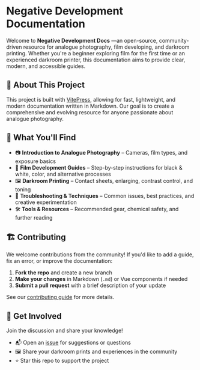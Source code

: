 # Negative Development Documentation

Welcome to **Negative Development Docs** —an open-source, community-driven resource for analogue photography, film developing, and darkroom printing. Whether you're a beginner exploring film for the first time or an experienced darkroom printer, this documentation aims to provide clear, modern, and accessible guides.

## 🌟 About This Project

This project is built with [VitePress](https://vitepress.dev/), allowing for fast, lightweight, and modern documentation written in Markdown. Our goal is to create a comprehensive and evolving resource for anyone passionate about analogue photography.

## 📖 What You'll Find

- 📷 **Introduction to Analogue Photography** – Cameras, film types, and exposure basics  
- 🧪 **Film Development Guides** – Step-by-step instructions for black & white, color, and alternative processes  
- 🖼 **Darkroom Printing** – Contact sheets, enlarging, contrast control, and toning  
- 🔧 **Troubleshooting & Techniques** – Common issues, best practices, and creative experimentation  
- 🛠 **Tools & Resources** – Recommended gear, chemical safety, and further reading  

## 🏗 Contributing

We welcome contributions from the community! If you'd like to add a guide, fix an error, or improve the documentation:

1. **Fork the repo** and create a new branch  
2. **Make your changes** in Markdown (`.md`) or Vue components if needed  
3. **Submit a pull request** with a brief description of your update  

See our [contributing guide](./docs/contributing) for more details.

## 📢 Get Involved

Join the discussion and share your knowledge!  

- 📬 Open an [issue](https://github.com/JClique/NegDevDocs/issues) for suggestions or questions  
- 🖼 Share your darkroom prints and experiences in the community  
- ⭐ Star this repo to support the project  
